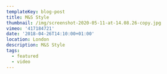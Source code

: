 ```yaml
---
templateKey: blog-post
title: M&S Style
thumbnail: /img/screenshot-2020-05-11-at-14.08.26-copy.jpg
vimeo: '417184721'
date: '2018-04-26T14:10:00+01:00'
location: London
description: M&S Style
tags:
  - featured
  - video
---
```


